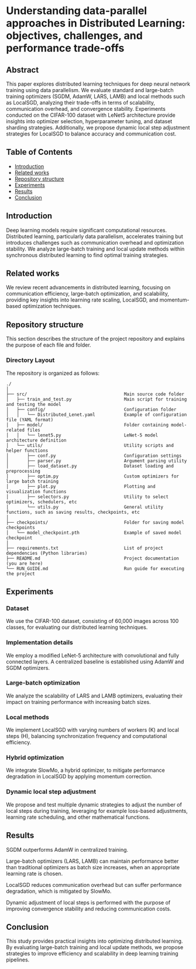 # Understanding data-parallel approaches in Distributed Learning: objectives, challenges, and performance trade-offs

## Abstract

This paper explores distributed learning techniques for deep neural network training using data parallelism. We evaluate standard and large-batch training optimizers (SGDM, AdamW, LARS, LAMB) and local methods such as LocalSGD, analyzing their trade-offs in terms of scalability, communication overhead, and convergence stability. Experiments conducted on the CIFAR-100 dataset with LeNet5 architecture provide insights into optimizer selection, hyperparameter tuning, and dataset sharding strategies. Additionally, we propose dynamic local step adjustment strategies for LocalSGD to balance accuracy and communication cost.

## Table of Contents

- [Introduction](#introduction)  
- [Related works](#related-works)
- [Repository structure](#repository-structure) 
- [Experiments](#experiments)  
- [Results](#results)  
- [Conclusion](#conclusion) 

## Introduction

Deep learning models require significant computational resources. Distributed learning, particularly data parallelism, accelerates training but introduces challenges such as communication overhead and optimization stability. We analyze large-batch training and local update methods within synchronous distributed learning to find optimal training strategies.

## Related works

We review recent advancements in distributed learning, focusing on communication efficiency, large-batch optimization, and scalability, providing key insights into learning rate scaling, LocalSGD, and momentum-based optimization techniques.

## Repository structure

This section describes the structure of the project repository and explains the purpose of each file and folder.

### Directory Layout

The repository is organized as follows:

```
./
│
├── src/                                     Main source code folder
│   ├── train_and_test.py                    Main script for training and testing the model
│   ├── config/                              Configuration folder
│   │   └── Distributed_Lenet.yaml           Example of configuration file (YAML format)
│   ├── model/                               Folder containing model-related files
│   │   └── lenet5.py                        LeNet-5 model architecture definition
│   └── utils/                               Utility scripts and helper functions
│       ├── conf.py                          Configuration settings
│       ├── parser.py                        Argument parsing utility
│       ├── load_dataset.py                  Dataset loading and preprocessing
│       ├── optim.py                         Custom optimizers for large batch training
│       ├── plot.py                          Plotting and visualization functions
│       ├── selectors.py                     Utility to select optimizers, schedulers, etc
│       └── utils.py                         General utility functions, such as saving results, checkpoints, etc
│
├── checkpoints/                             Folder for saving model checkpoints
│   └── model_checkpoint.pth                 Example of saved model checkpoint
│
├── requirements.txt                         List of project dependencies (Python libraries)
├── README.md                                Project documentation (you are here)
└── RUN_GUIDE.md                             Run guide for executing the project

```


## Experiments

### Dataset

We use the CIFAR-100 dataset, consisting of 60,000 images across 100 classes, for evaluating our distributed learning techniques.

### Implementation details

We employ a modified LeNet-5 architecture with convolutional and fully connected layers. A centralized baseline is established using AdamW and SGDM optimizers.

### Large-batch optimization

We analyze the scalability of LARS and LAMB optimizers, evaluating their impact on training performance with increasing batch sizes.

### Local methods

We implement LocalSGD with varying numbers of workers (K) and local steps (H), balancing synchronization frequency and computational efficiency.

### Hybrid optimization

We integrate SlowMo, a hybrid optimizer, to mitigate performance degradation in LocalSGD by applying momentum correction.

### Dynamic local step adjustment

We propose and test multiple dynamic strategies to adjust the number of local steps during training, leveraging for example loss-based adjustments, learning rate scheduling, and other mathematical functions.

## Results

SGDM outperforms AdamW in centralized training.

Large-batch optimizers (LARS, LAMB) can maintain performance better than traditional optimizers as batch size increases, when an appropriate learning rate is chosen.

LocalSGD reduces communication overhead but can suffer performance degradation, which is mitigated by SlowMo.

Dynamic adjustment of local steps is performed with the purpose of improving convergence stability and reducing communication costs.

## Conclusion

This study provides practical insights into optimizing distributed learning. By evaluating large-batch training and local update methods, we propose strategies to improve efficiency and scalability in deep learning training pipelines.




